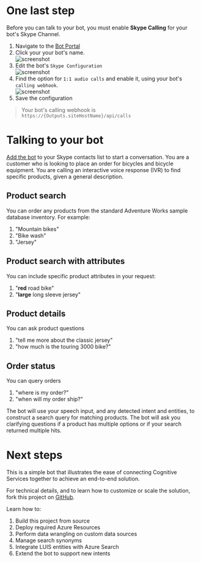 # One last step
Before you can talk to your bot, you must enable **Skype Calling** for your bot's Skype Channel.

1. Navigate to the [Bot Portal][5]
1. Click your your bot's name.  
![screenshot][1]
1. Edit the bot's `Skype Configuration`  
![screenshot][2]
1. Find the option for `1:1 audio calls` and enable it, using your bot's `calling webhook`.  
![screenshot][3]
1. Save the configuration
> Your bot's calling webhook is `https://{Outputs.siteHostName}/api/calls`

# Talking to your bot
[Add the bot][6] to your Skype contacts list to start a conversation. You are a customer who is looking to place an order for bicycles and bicycle equipment. You are calling an interactive voice response (IVR) to find specific products, given a general description.

## Product search
You can order any products from the standard Adventure Works sample database inventory. For example:
1. "Mountain bikes"
1. "Bike wash"
1. "Jersey"

## Product search with attributes
You can include specific product attributes in your request:
1. "**red** road bike"
1. "**large** long sleeve jersey"

## Product details
You can ask product questions
1. "tell me more about the classic jersey"
1. "how much is the touring 3000 bike?"

## Order status
You can query orders
1. "where is my order?"
1. "when will my order ship?"

The bot will use your speech input, and any detected intent and entities, to construct a search query for matching products. The bot will ask you clarifying questions if a product has multiple options or if your search returned multiple hits.

# Next steps
This is a simple bot that illustrates the ease of connecting Cognitive Services together to achieve an end-to-end solution.

For technical details, and to learn how to customize or scale the solution, fork this project on [GitHub][7].

Learn how to:
1. Build this project from source
1. Deploy required Azure Resources
1. Perform data wrangling on custom data sources
1. Manage search synonyms
1. Integrate LUIS entities with Azure Search
1. Extend the bot to support new intents

[1]: {PatternAssetBaseUrl}/skype-channel-01.png
[2]: {PatternAssetBaseUrl}/skype-channel-02.png
[3]: {PatternAssetBaseUrl}/skype-channel-03.png
[5]: https://dev.botframework.com/bots
[6]: https://join.skype.com/bot/{Outputs.appId}
[7]: https://github.com/Azure/cortana-intelligence-call-center-solution